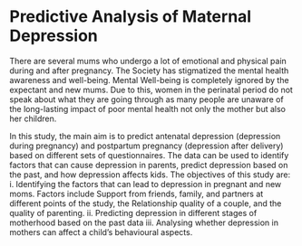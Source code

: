# Predictive Analysis of Maternal Depression

There are several mums who undergo a lot of emotional and physical pain during and after pregnancy. The Society has stigmatized the mental health awareness and well-being. Mental Well-being is completely ignored by the expectant and new mums. Due to this, women in the perinatal period do not speak about what they are going through as many people are unaware of the long-lasting impact of poor mental health not only the mother but also her children. 

In this study, the main aim is to predict antenatal depression (depression during pregnancy) and postpartum pregnancy (depression after delivery) based on different sets of questionnaires. The data can be used to identify factors that can cause depression in parents, predict depression based on the past, and how depression affects kids. The objectives of this study are:
i.	Identifying the factors that can lead to depression in pregnant and new moms. Factors include Support from friends, family, and partners at different points of the study, the Relationship quality of a couple, and the quality of parenting. 
ii.	Predicting depression in different stages of motherhood based on the past data
iii.	Analysing whether depression in mothers can affect a child’s behavioural aspects.

